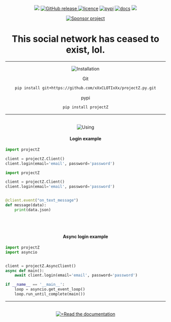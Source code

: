 <body>
	<p align="center">
	    <a href="#"><img src="https://github.com/xXxCLOTIxXx/projectZ.py/blob/main/docs/res/logo.png"/></a>
	    <a href="https://github.com/xXxCLOTIxXx/projectZ.py/releases"><img src="https://img.shields.io/github/v/release/xXxCLOTIxXx/projectZ.py" alt="GitHub release" />
	    <a href="https://github.com/xXxCLOTIxXx/projectZ.py/blob/main/LICENSE"><img src="https://img.shields.io/badge/License-MIT-yellow.svg" alt="licence" /></a>
	    <a href="https://pypi.org/project/projectZ/"><img src="https://img.shields.io/pypi/v/projectZ" alt="pypi" /></a>
	    <a href="https://github.com/xXxCLOTIxXx/projectZ.py/blob/main/docs/main.md"><img src="https://img.shields.io/website?down_message=failing&label=docs&up_color=green&up_message=passing&url=https://github.com/xXxCLOTIxXx/projectZ.py/blob/main/docs/main.md" alt="docs" /></a>
	<img src="https://img.shields.io/pypi/dm/projectz" />
	</p>
	<div align="center">
		<a href="https://github.com/xXxCLOTIxXx/xXxCLOTIxXx/blob/main/sponsor.md">
			<img src="https://img.shields.io/badge/%D0%A1%D0%BF%D0%BE%D0%BD%D1%81%D0%B8%D1%80%D0%BE%D0%B2%D0%B0%D1%82%D1%8C-Donate-F79B1F?style=for-the-badge&logo=github&logoColor=FF69B4&color=FF69B4" alt="Sponsor project"/>
		</a>
		<h1>This social network has ceased to exist, lol.</h1>
		<hr>
		<img src="https://readme-typing-svg.demolab.com?font=Fira+Code&size=28&duration=2000&pause=2000&color=F79B1F&random=false&width=200&repeat=false&lines=Installation" alt="Installation"/>
	<p>Git</p>
	
```bash
pip install git+https://github.com/xXxCLOTIxXx/projectZ.py.git
```
<p>pypi</p>

```bash
pip install projectZ
```
<hr><br>
<img src="https://readme-typing-svg.demolab.com?font=Fira+Code&size=28&duration=2000&pause=2000&color=F79B1F&repeat=false&random=false&width=90&lines=Using" alt="Using"/>
</div>
<h4 align="center">Login example</h4>

```python
import projectZ

client = projectZ.Client()
client.login(email='email', password='password')
```


```python
import projectZ

client = projectZ.Client()
client.login(email='email', password='password')


@client.event("on_text_message")
def message(data):
    print(data.json)
```

<br><br>
<h4 align="center">Async login example</h4>

```python
import projectZ
import asyncio


client = projectZ.AsyncClient()
async def main():
	await client.login(email='email', password='password')

if __name__ == '__main__':
	loop = asyncio.get_event_loop()
	loop.run_until_complete(main())
```
<hr><br>
<div align="center">
<a href="https://github.com/xXxCLOTIxXx/projectZ.py/blob/main/docs/main.md">
<img src="https://readme-typing-svg.demolab.com?font=Fira+Code&size=14&duration=1&pause=31&color=3DACF7&random=false&width=195&lines=Read+the+documentation" alt="=Read the documentation"/>
</a>
</div>
</body>
